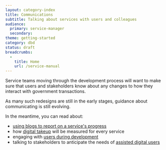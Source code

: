 ```yaml
---
layout: category-index
title: Communications
subtitle: Talking about services with users and colleagues
audience:
  primary: service-manager
  secondary:
theme: getting-started
category: dbd
status: draft
breadcrumbs:
  -
    title: Home
    url: /service-manual
---
```


Service teams moving through the development process will want to make sure that users and stakeholders know about any changes to how they interact with government transactions.

As many such redesigns are still in the early stages, guidance about communicating is still evolving.

In the meantime, you can read about:

* [using blogs to report on a service's progress](/service-manual/communications/blogs.html)
* how [digital takeup](/service-manual/measurement/digital-takeup.html) will be measured for every service
* engaging with [users during development](/service-manual/users/user-research)
* talking to stakeholders to anticipate the needs of [assisted digital users](/service-manual/assisted-digital)
